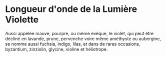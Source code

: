 # Longueur d'onde de la Lumière Violette

Aussi appelée mauve, pourpre, ou même évêque, le violet, qui peut être décliné
en lavande, prune, pervenche voire même améthyste ou aubergine, se nomme aussi
fuchsia, indigo, lilas, et dans de rares occasions, byzantium, zinziolin,
glycine, violine et héliotrope.
